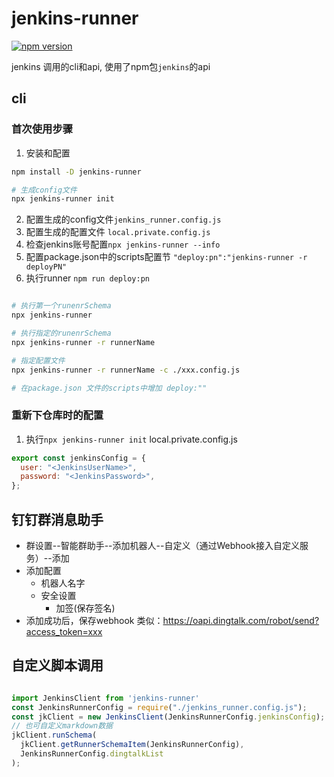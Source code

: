 # jenkins-runner

[![npm version](https://badge.fury.io/js/jenkins-runner.svg)](https://badge.fury.io/js/jenkins-runner)

jenkins 调用的cli和api, 使用了npm包`jenkins`的api

## cli

### 首次使用步骤

1. 安装和配置  

``` bash
npm install -D jenkins-runner

# 生成config文件
npx jenkins-runner init
```

2. 配置生成的config文件`jenkins_runner.config.js`
3. 配置生成的配置文件 `local.private.config.js`
4. 检查jenkins账号配置`npx jenkins-runner --info`
5. 配置package.json中的scripts配置节 `"deploy:pn":"jenkins-runner -r deployPN"`
6. 执行runner `npm run deploy:pn`

``` bash

# 执行第一个runenrSchema
npx jenkins-runner

# 执行指定的runenrSchema
npx jenkins-runner -r runnerName

# 指定配置文件
npx jenkins-runner -r runnerName -c ./xxx.config.js

# 在package.json 文件的scripts中增加 deploy:""
```

### 重新下仓库时的配置

1. 执行`npx jenkins-runner init`
local.private.config.js

``` js
export const jenkinsConfig = {
  user: "<JenkinsUserName>",
  password: "<JenkinsPassword>",
};

```

## 钉钉群消息助手

+ 群设置--智能群助手--添加机器人--自定义（通过Webhook接入自定义服务）--添加
+ 添加配置
  + 机器人名字
  + 安全设置
    + 加签(保存签名)
+ 添加成功后，保存webhook 类似：<https://oapi.dingtalk.com/robot/send?access_token=xxx>

## 自定义脚本调用

``` ts

import JenkinsClient from 'jenkins-runner' 
const JenkinsRunnerConfig = require("./jenkins_runner.config.js"); 
const jkClient = new JenkinsClient(JenkinsRunnerConfig.jenkinsConfig);
// 也可自定义markdown数据
jkClient.runSchema(
  jkClient.getRunnerSchemaItem(JenkinsRunnerConfig),
  JenkinsRunnerConfig.dingtalkList
);

```

